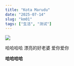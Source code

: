 ```yaml
---
title: "Kota Marudu"
date: "2025-07-14"
slug: "km01"
tags: ["生活", "测试"]
---
```

![](https://prod-files-secure.s3.us-west-2.amazonaws.com/112d0858-5090-4d34-a606-b75eb8d65fd2/c7b45876-473c-4fb6-85d3-cb84a84bfc51/1000201235.jpg?X-Amz-Algorithm=AWS4-HMAC-SHA256&X-Amz-Content-Sha256=UNSIGNED-PAYLOAD&X-Amz-Credential=ASIAZI2LB466ZYQ6SIPB%2F20250724%2Fus-west-2%2Fs3%2Faws4_request&X-Amz-Date=20250724T180514Z&X-Amz-Expires=3600&X-Amz-Security-Token=IQoJb3JpZ2luX2VjEAkaCXVzLXdlc3QtMiJHMEUCICnGLL9%2B6Mr%2FiDQGhZjMC0gHBYyzTVQdyglhxb8qb7XtAiEAvFPYYBiQpTMELUszv2fZS0c%2B9BIyv3%2BW5wisUhS3wlsq%2FwMIMRAAGgw2Mzc0MjMxODM4MDUiDKRZ671M1G4Yvfc9mCrcAxQ2qU67Nom8AvDWdwL5wtIDnj9QzWErDdN82p%2F0zZ6BaFw2F05QDurjLeddNL%2FE22VZy1TjUAMexRd9HrX6HCbd7xK9%2BLwTjM5yHLH5aWCzE%2FfrbJR4xjoTuh%2BHYiJtzdvq0RecCvEW2%2FVwlNnlbzgt58FsK52166inzVfl766iTkoFR3yJ3eLsXFo%2Fl2ifaBah5dDg84VzL6h3sJmf2m216mLiNhBM90gFmZX23M%2Bzoy4%2BAeWfRxk7q3TB6IJdiNKN9CwYZIfZ1bYo%2F9HYMtnVSjCmkWeiRgLFW84e4DHXabXsKr3VUTTVC%2Fb78B1MQVnm2RLgQ2VLFgyLK7DG7uucpbEU1MPiZZCi8Cm8sEzhpy2bVs4hY4Ilk2m3FRHgwgIszS1FJNbrNHQ26fyGbMOFZorHMiLAQQISHeM1F9iy%2BZcC1Prmss8YYpsJTdE0U9DVd2rjPm90VkohjDx%2BPgnRQm5JmpkOKoe0W2F%2BcH7qe6%2Bh1h7VjX3YnPkwsK7ldoaPW1sTMqqO%2BA5mNNIgdaPkHB1abFnvLSvjrsWQUsqmBl2RnzE8dGTKPfraUYE2s9oe2zqF5N%2FzRSapa9dQwUODtpi6n82Zy8zkOHaaVC7S9zRvyuS7ltgjiDKwMPO6icQGOqUBQf1M53G%2FpNpGEiNIGq%2Fmjhd4Lau%2Fa27kEnJl8V5WtD7Po%2B3ZRhHAKp95VQwYztK3DZmmb9BHBVrpRut%2Bik9Fia1SaYHNsVdO5UC4F%2B2b8KUr7nj5A9NFQVJ3mXn%2FPCRX3TMacQ%2FnS2jgteMa71uc2Piqi6Mt0bgOE2gKamdRn%2F%2FVhrHWzugsVlalV3RvIm1B0PSx9FDXnVKiHBJENWxxhoynP%2Byx&X-Amz-Signature=450cf07f507018449aa8c4c9ae6c052c040f7e473b7bb7970c5467678093b502&X-Amz-SignedHeaders=host&x-amz-checksum-mode=ENABLED&x-id=GetObject)


哈哈哈哈  漂亮的好老婆  爱你爱你


**哈哈哈哈**

